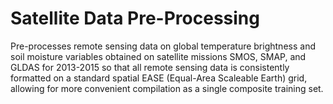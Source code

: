 # Satellite Data Pre-Processing

Pre-processes remote sensing data on global temperature brightness and soil moisture variables obtained on satellite missions SMOS, SMAP, and GLDAS for 2013-2015 so that all remote sensing data is consistently formatted on a standard spatial EASE (Equal-Area Scaleable Earth) grid, allowing for more convenient compilation as a single composite training set.
